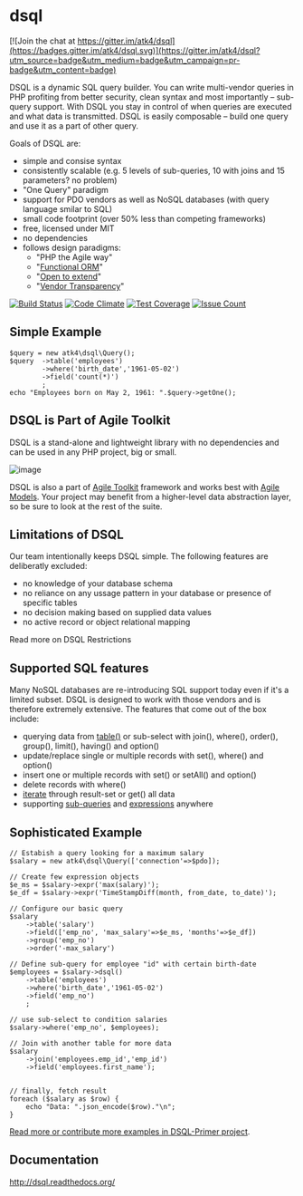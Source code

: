 # dsql

[![Join the chat at https://gitter.im/atk4/dsql](https://badges.gitter.im/atk4/dsql.svg)](https://gitter.im/atk4/dsql?utm_source=badge&utm_medium=badge&utm_campaign=pr-badge&utm_content=badge)

DSQL is a dynamic SQL query builder. You can write multi-vendor queries in PHP profiting from better security, clean syntax and most importantly – sub-query support. With DSQL you stay in control of when queries are executed and what data is transmitted. DSQL is easily composable – build one query and use it as a part of other query.

Goals of DSQL are:

 - simple and consise syntax
 - consistently scalable (e.g. 5 levels of sub-queries, 10 with joins and 15 parameters? no problem)
 - "One Query" paradigm
 - support for PDO vendors as well as NoSQL databases (with query language smilar to SQL)
 - small code footprint (over 50% less than competing frameworks)
 - free, licensed under MIT
 - no dependencies
 - follows design paradigms:
     - "PHP the Agile way"
     - "[Functional ORM](https://github.com/atk4/dsql/wiki/Functional-ORM)"
     - "[Open to extend](https://github.com/atk4/dsql/wiki/Open-to-Extend)"
     - "[Vendor Transparency](https://github.com/atk4/dsql/wiki/Vendor-Transparency)"

[![Build Status](https://travis-ci.org/atk4/dsql.png?branch=develop)](https://travis-ci.org/atk4/dsql)
[![Code Climate](https://codeclimate.com/github/atk4/dsql/badges/gpa.svg)](https://codeclimate.com/github/atk4/dsql)
[![Test Coverage](https://codeclimate.com/github/atk4/dsql/badges/coverage.svg)](https://codeclimate.com/github/atk4/dsql/coverage)
[![Issue Count](https://codeclimate.com/github/atk4/dsql/badges/issue_count.svg)](https://codeclimate.com/github/atk4/dsql)


## Simple Example

```
$query = new atk4\dsql\Query();
$query  ->table('employees')
        ->where('birth_date','1961-05-02')
        ->field('count(*)')
        ;
echo "Employees born on May 2, 1961: ".$query->getOne();
```

## DSQL is Part of Agile Toolkit

DSQL is a stand-alone and lightweight library with no dependencies and can be used in any PHP project,
big or small. 

![image](docs/files/agiletoolkit.png)

DSQL is also a part of [Agile Toolkit](http://agiletoolkit.org/) framework and works best with [Agile Models](https://github.com/atk4/models). Your project may benefit from a higher-level data abstraction layer, so be sure to look at the rest of the suite.

## Limitations of DSQL

Our team intentionally keeps DSQL simple. The following features are deliberatly excluded:

 - no knowledge of your database schema
 - no reliance on any ussage pattern in your database or presence of specific tables
 - no decision making based on supplied data values
 - no active record or object relational mapping
 
Read more on DSQL Restrictions


## Supported SQL features

Many NoSQL databases are re-introducing SQL support today even if it's a limited subset. DSQL is designed to work with those vendors and is therefore extremely extensive. The features that come out of the box include:

 - querying data from [table()](http://dsql.readthedocs.org/en/latest/queries.html#modifying-your-query) or sub-select with join(), where(), order(), group(), limit(), having() and option() 
 - update/replace single or multiple records with set(), where() and option()
 - insert one or multiple records with set() or setAll() and option()
 - delete records with where()
 - [iterate](http://dsql.readthedocs.org/en/latest/quickstart.html#fetching-result) through result-set or get() all data
 - supporting [sub-queries](http://dsql.readthedocs.org/en/latest/queries.html#using-query-as-expression) and [expressions](http://dsql.readthedocs.org/en/latest/expressions.html#expressions) anywhere

## Sophisticated Example

```
// Estabish a query looking for a maximum salary
$salary = new atk4\dsql\Query(['connection'=>$pdo]);

// Create few expression objects
$e_ms = $salary->expr('max(salary)');
$e_df = $salary->expr('TimeStampDiff(month, from_date, to_date)');

// Configure our basic query
$salary
    ->table('salary')
    ->field(['emp_no', 'max_salary'=>$e_ms, 'months'=>$e_df])
    ->group('emp_no')
    ->order('-max_salary')

// Define sub-query for employee "id" with certain birth-date
$employees = $salary->dsql()
    ->table('employees')
    ->where('birth_date','1961-05-02')
    ->field('emp_no')
    ;

// use sub-select to condition salaries
$salary->where('emp_no', $employees);

// Join with another table for more data
$salary
    ->join('employees.emp_id','emp_id')
    ->field('employees.first_name');


// finally, fetch result
foreach ($salary as $row) {
    echo "Data: ".json_encode($row)."\n";
}
```

[Read more or contribute more examples in DSQL-Primer project](https://github.com/atk4/dsql-primer).


## Documentation

http://dsql.readthedocs.org/
